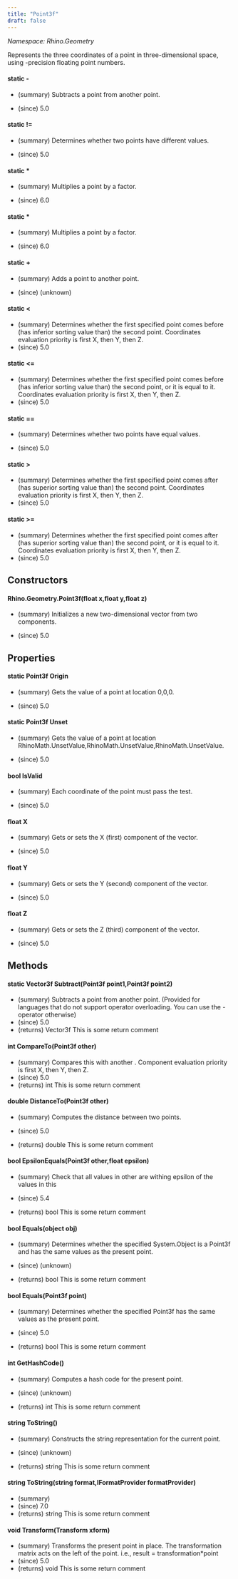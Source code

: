 ```yaml
---
title: "Point3f"
draft: false
---
```


*Namespace: Rhino.Geometry*

   Represents the three coordinates of a point in three-dimensional space,
   using -precision floating point numbers.
   
#### static -
- (summary) 
     Subtracts a point from another point.
     
- (since) 5.0
#### static !=
- (summary) 
     Determines whether two points have different values.
     
- (since) 5.0
#### static *
- (summary) 
     Multiplies a point by a factor.
     
- (since) 6.0
#### static *
- (summary) 
     Multiplies a point by a factor.
     
- (since) 6.0
#### static +
- (summary) 
     Adds a point to another point.
     
- (since) (unknown)
#### static <
- (summary) 
     Determines whether the first specified point comes before (has inferior sorting value than) the second point.
     Coordinates evaluation priority is first X, then Y, then Z.
- (since) 5.0
#### static <=
- (summary) 
     Determines whether the first specified point comes before
     (has inferior sorting value than) the second point, or it is equal to it.
     Coordinates evaluation priority is first X, then Y, then Z.
- (since) 5.0
#### static ==
- (summary) 
     Determines whether two points have equal values.
     
- (since) 5.0
#### static >
- (summary) 
     Determines whether the first specified point comes after (has superior sorting value than) the second point.
     Coordinates evaluation priority is first X, then Y, then Z.
- (since) 5.0
#### static >=
- (summary) 
     Determines whether the first specified point comes after
     (has superior sorting value than) the second point, or it is equal to it.
     Coordinates evaluation priority is first X, then Y, then Z.
- (since) 5.0
## Constructors
#### Rhino.Geometry.Point3f(float x,float y,float z)
- (summary) 
     Initializes a new two-dimensional vector from two components.
     
- (since) 5.0
## Properties
#### static Point3f Origin
- (summary) 
     Gets the value of a point at location 0,0,0.
     
- (since) 5.0
#### static Point3f Unset
- (summary) 
     Gets the value of a point at location RhinoMath.UnsetValue,RhinoMath.UnsetValue,RhinoMath.UnsetValue.
     
- (since) 5.0
#### bool IsValid
- (summary) 
     Each coordinate of the point must pass the  test.
     
- (since) 5.0
#### float X
- (summary) 
     Gets or sets the X (first) component of the vector.
     
- (since) 5.0
#### float Y
- (summary) 
     Gets or sets the Y (second) component of the vector.
     
- (since) 5.0
#### float Z
- (summary) 
     Gets or sets the Z (third) component of the vector.
     
- (since) 5.0
## Methods
#### static Vector3f Subtract(Point3f point1,Point3f point2)
- (summary) 
     Subtracts a point from another point.
     (Provided for languages that do not support operator overloading. You can use the - operator otherwise)
- (since) 5.0
- (returns) Vector3f This is some return comment
#### int CompareTo(Point3f other)
- (summary) 
     Compares this  with another .
     Component evaluation priority is first X, then Y, then Z.
- (since) 5.0
- (returns) int This is some return comment
#### double DistanceTo(Point3f other)
- (summary) 
     Computes the distance between two points.
     
- (since) 5.0
- (returns) double This is some return comment
#### bool EpsilonEquals(Point3f other,float epsilon)
- (summary) 
     Check that all values in other are withing epsilon of the values in this
     
- (since) 5.4
- (returns) bool This is some return comment
#### bool Equals(object obj)
- (summary) 
     Determines whether the specified System.Object is a Point3f and has the same values as the present point.
     
- (since) (unknown)
- (returns) bool This is some return comment
#### bool Equals(Point3f point)
- (summary) 
     Determines whether the specified Point3f has the same values as the present point.
     
- (since) 5.0
- (returns) bool This is some return comment
#### int GetHashCode()
- (summary) 
     Computes a hash code for the present point.
     
- (since) (unknown)
- (returns) int This is some return comment
#### string ToString()
- (summary) 
     Constructs the string representation for the current point.
     
- (since) (unknown)
- (returns) string This is some return comment
#### string ToString(string format,IFormatProvider formatProvider)
- (summary) 
- (since) 7.0
- (returns) string This is some return comment
#### void Transform(Transform xform)
- (summary) 
     Transforms the present point in place. The transformation matrix acts on the left of the point. i.e.,
     result = transformation*point
- (since) 5.0
- (returns) void This is some return comment
